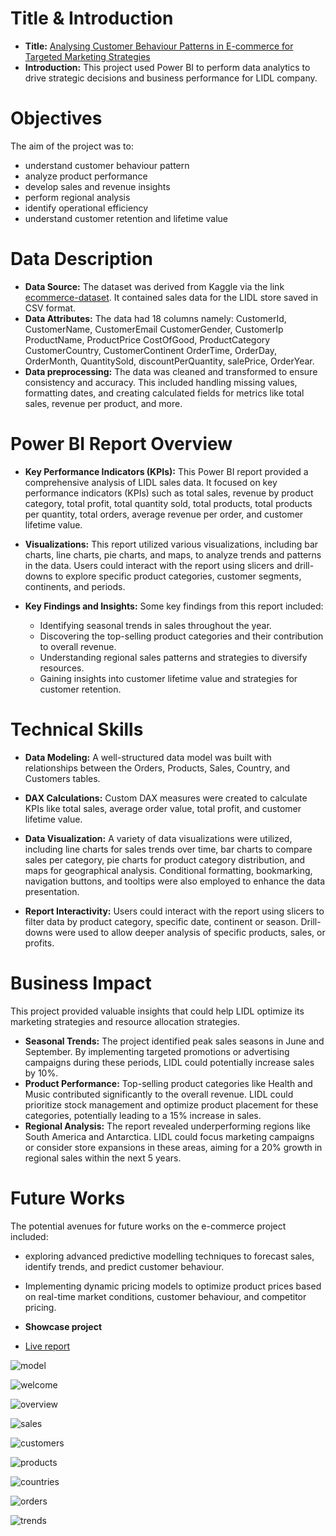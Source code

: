 
# Title & Introduction
- **Title:**  [Analysing Customer Behaviour Patterns in E-commerce for Targeted Marketing Strategies](https://app.powerbi.com/groups/me/reports/604e06a0-1446-4e94-ba64-9303d3b640af/ReportSection12bf2b1503c9873b8766?bookmarkGuid=edb6735b-99b0-4e9f-addf-90a9ea6845af&bookmarkUsage=1&ctid=43d2115b-a55e-46b6-9df7-b03388ecfc60&portalSessionId=1f4c3eac-5a82-49b9-9d3c-f58f627aeb7d&fromEntryPoint=export)
- **Introduction:** This project used Power BI to perform data analytics to drive strategic decisions and business performance for LIDL company. 
# Objectives
The aim of the project was to:
- understand customer behaviour pattern
- analyze product performance 
- develop sales and revenue insights
- perform regional analysis
- identify operational efficiency
- understand customer retention and lifetime value
# Data Description
* **Data Source:**
The dataset was derived from Kaggle via the link [ecommerce-dataset](https://www.kaggle.com/datasets/onigbenga/ecommerce-dataset). It contained sales data for the LIDL store saved in CSV format.
* **Data Attributes:**
The data had 18 columns namely: CustomerId, CustomerName, CustomerEmail
CustomerGender, CustomerIp
ProductName, ProductPrice
CostOfGood, ProductCategory
CustomerCountry, CustomerContinent
OrderTime, OrderDay, OrderMonth, QuantitySold, discountPerQuantity,
salePrice, OrderYear.
* **Data preprocessing:**
The data was cleaned and transformed to ensure consistency and accuracy. This included handling missing values, formatting dates, and creating calculated fields for metrics like total sales, revenue per product, and more.

# Power BI Report Overview
* **Key Performance Indicators (KPIs):**
This Power BI report provided a comprehensive analysis of LIDL sales data. It focused on key performance indicators (KPIs) such as total sales, revenue by product category, total profit, total quantity sold, total products, total products per quantity, total orders, average  revenue per order, and customer lifetime value.

* **Visualizations:**
This report utilized various visualizations, including bar charts, line charts, pie charts, and maps, to analyze trends and patterns in the data. Users could interact with the report using slicers and drill-downs to explore specific product categories, customer segments, continents, and periods.

* **Key Findings and Insights:**
Some key findings from this report included:

    * Identifying seasonal trends in sales throughout the year.
    * Discovering the top-selling product categories and their contribution to overall revenue.
    * Understanding regional sales patterns and strategies to diversify resources.
    * Gaining insights into customer lifetime value and strategies for customer retention.


# Technical Skills
* **Data Modeling:**
 A well-structured data model was built with relationships between the Orders, Products, Sales, Country, and Customers tables. 

* **DAX Calculations:**
 Custom DAX measures were created to calculate KPIs like total sales, average order value, total profit, and customer lifetime value.

* **Data Visualization:**
A variety of data visualizations were utilized, including line charts for sales trends over time, bar charts to compare sales per category, pie charts for product category distribution, and maps for geographical analysis. Conditional formatting, bookmarking, navigation buttons, and tooltips were also employed to enhance the data presentation.

* **Report Interactivity:**
Users could interact with the report using slicers to filter data by product category, specific date, continent or season. Drill-downs were used to allow deeper analysis of specific products, sales, or profits.

# Business Impact

This project provided valuable insights that could help LIDL optimize its marketing strategies and resource allocation strategies.
* **Seasonal Trends:** The project identified peak sales seasons in June and September. By implementing targeted promotions or advertising campaigns during these periods, LIDL could potentially increase sales by 10%. 
* **Product Performance:** Top-selling product categories like Health and Music contributed significantly to the overall revenue. LIDL could prioritize stock management and optimize product placement for these categories, potentially leading to a 15% increase in sales.
* **Regional Analysis:** The report revealed underperforming regions like South America and Antarctica. LIDL could focus marketing campaigns or consider store expansions in these areas, aiming for a 20% growth in regional sales within the next 5 years.


# Future Works
The potential avenues for future works on the e-commerce project  included:
* exploring advanced predictive modelling techniques to forecast sales, identify trends, and predict customer behaviour.
* Implementing dynamic pricing models to optimize product prices based on real-time market conditions, customer behaviour, and competitor pricing.


* **Showcase project**

* [Live report](https://app.powerbi.com/groups/me/reports/604e06a0-1446-4e94-ba64-9303d3b640af/ReportSection12bf2b1503c9873b8766?bookmarkGuid=edb6735b-99b0-4e9f-addf-90a9ea6845af&bookmarkUsage=1&ctid=43d2115b-a55e-46b6-9df7-b03388ecfc60&portalSessionId=1f4c3eac-5a82-49b9-9d3c-f58f627aeb7d&fromEntryPoint=export)


![model](https://github.com/ibraeh/e-commerce/assets/29314702/53ae51c8-a9d4-49ec-ba04-1bdedf669dbf)

![welcome](https://github.com/ibraeh/e-commerce/assets/29314702/cf284a8b-fc80-4c05-858d-af9f5af16fee)

![overview](https://github.com/ibraeh/e-commerce/assets/29314702/fd59dcd4-a9a1-452b-b3ab-ba095666d274)

![sales](https://github.com/ibraeh/e-commerce/assets/29314702/2d07efbc-e5c8-4b4b-9daf-b48a805efe22)

![customers](https://github.com/ibraeh/e-commerce/assets/29314702/f0f29c23-e2fc-4720-8fd1-22df62b72389)

![products](https://github.com/ibraeh/e-commerce/assets/29314702/bc5cc708-5941-4f16-9af3-61f2df1c23ff)

![countries](https://github.com/ibraeh/e-commerce/assets/29314702/ce72a2b1-f309-4b87-8a5e-af55bed47bda)

![orders](https://github.com/ibraeh/e-commerce/assets/29314702/58d8c2fa-4559-4369-b7cd-f04f5261235c)

![trends](https://github.com/ibraeh/e-commerce/assets/29314702/98f342e6-fe69-45ad-920c-549be636e65e)


